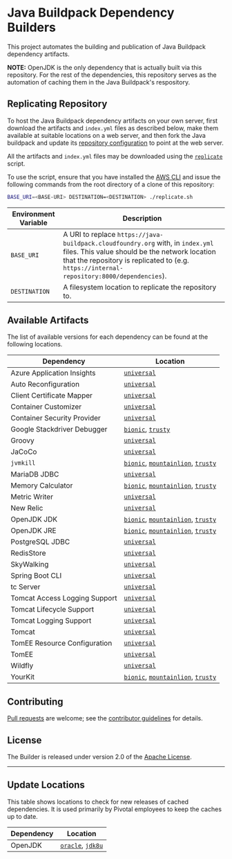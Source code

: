 # Java Buildpack Dependency Builders
This project automates the building and publication of Java Buildpack dependency artifacts.

**NOTE:**  OpenJDK is the only dependency that is actually built via this repository.  For the rest of the dependencies, this repository serves as the automation of caching them in the Java Buildpack's respository.

## Replicating Repository
To host the Java Buildpack dependency artifacts on your own server, first download the artifacts and `index.yml` files as described below, make them available at suitable locations on a web server, and then fork the Java buildpack and update its [repository configuration](https://github.com/cloudfoundry/java-buildpack/blob/master/docs/extending-repositories.md#configuration) to point at the web server.

All the artifacts and `index.yml` files may be downloaded using the [`replicate`](replicate.sh) script.

To use the script, ensure that you have installed the [AWS CLI][c] and issue the following commands from the root directory of a clone of this repository:

```bash
BASE_URI=<BASE-URI> DESTINATION=<DESTINATION> ./replicate.sh
```

| Environment Variable | Description |
| ------ | ----------- |
| `BASE_URI` | A URI to replace `https://java-buildpack.cloudfoundry.org` with, in `index.yml` files.  This value should be the network location that the repository is replicated to (e.g. `https://internal-repository:8000/dependencies`).
| `DESTINATION` | A filesystem location to replicate the repository to.


## Available Artifacts
The list of available versions for each dependency can be found at the following locations.

| Dependency | Location
| ---------- | ---------
| Azure Application Insights | [`universal`](https://java-buildpack.cloudfoundry.org/azure-application-insights/index.yml)
| Auto Reconfiguration | [`universal`](https://java-buildpack.cloudfoundry.org/auto-reconfiguration/index.yml)
| Client Certificate Mapper | [`universal`](https://java-buildpack.cloudfoundry.org/client-certificate-mapper/index.yml)
| Container Customizer | [`universal`](https://java-buildpack.cloudfoundry.org/container-customizer/index.yml)
| Container Security Provider | [`universal`](https://java-buildpack.cloudfoundry.org/container-security-provider/index.yml)
| Google Stackdriver Debugger | [`bionic`](https://java-buildpack.cloudfoundry.org/google-stackdriver-debugger/bionic/x86_64/index.yml), [`trusty`](https://java-buildpack.cloudfoundry.org/google-stackdriver-debugger/trusty/x86_64/index.yml)
| Groovy | [`universal`](https://java-buildpack.cloudfoundry.org/groovy/index.yml)
| JaCoCo | [`universal`](https://java-buildpack.cloudfoundry.org/jacoco/index.yml)
| `jvmkill` | [`bionic`](https://java-buildpack.cloudfoundry.org/jvmkill/bionic/x86_64/index.yml), [`mountainlion`](https://java-buildpack.cloudfoundry.org/jvmkill/mountainlion/x86_64/index.yml), [`trusty`](https://java-buildpack.cloudfoundry.org/jvmkill/trusty/x86_64/index.yml)
| MariaDB JDBC | [`universal`](https://java-buildpack.cloudfoundry.org/mariadb-jdbc/index.yml)
| Memory Calculator | [`bionic`](https://java-buildpack.cloudfoundry.org/memory-calculator/bionic/x86_64/index.yml), [`mountainlion`](https://java-buildpack.cloudfoundry.org/memory-calculator/mountainlion/x86_64/index.yml), [`trusty`](https://java-buildpack.cloudfoundry.org/memory-calculator/trusty/x86_64/index.yml)
| Metric Writer | [`universal`](https://java-buildpack.cloudfoundry.org/metric-writer/index.yml)
| New Relic | [`universal`](https://download.run.pivotal.io/new-relic/index.yml)
| OpenJDK JDK | [`bionic`](https://java-buildpack.cloudfoundry.org/openjdk-jdk/bionic/x86_64/index.yml), [`mountainlion`](https://java-buildpack.cloudfoundry.org/openjdk-jdk/mountainlion/x86_64/index.yml), [`trusty`](https://java-buildpack.cloudfoundry.org/openjdk-jdk/trusty/x86_64/index.yml)
| OpenJDK JRE | [`bionic`](https://java-buildpack.cloudfoundry.org/openjdk/bionic/x86_64/index.yml), [`mountainlion`](https://java-buildpack.cloudfoundry.org/openjdk/mountainlion/x86_64/index.yml), [`trusty`](https://java-buildpack.cloudfoundry.org/openjdk/trusty/x86_64/index.yml)
| PostgreSQL JDBC | [`universal`](https://java-buildpack.cloudfoundry.org/postgresql-jdbc/index.yml)
| RedisStore | [`universal`](https://java-buildpack.cloudfoundry.org/redis-store/index.yml)
| SkyWalking | [`universal`](https://java-buildpack.cloudfoundry.org/sky-walking/index.yml)
| Spring Boot CLI | [`universal`](https://java-buildpack.cloudfoundry.org/spring-boot-cli/index.yml)
| tc Server| [`universal`](https://download.run.pivotal.io/tc-server/index.yml)
| Tomcat Access Logging Support | [`universal`](https://java-buildpack.cloudfoundry.org/tomcat-access-logging-support/index.yml)
| Tomcat Lifecycle Support | [`universal`](https://java-buildpack.cloudfoundry.org/tomcat-lifecycle-support/index.yml)
| Tomcat Logging Support | [`universal`](https://java-buildpack.cloudfoundry.org/tomcat-logging-support/index.yml)
| Tomcat | [`universal`](https://java-buildpack.cloudfoundry.org/tomcat/index.yml)
| TomEE Resource Configuration | [`universal`](https://java-buildpack.cloudfoundry.org/tomee-resource-configuration/index.yml)
| TomEE | [`universal`](https://java-buildpack.cloudfoundry.org/tomee/index.yml)
| Wildfly | [`universal`](https://java-buildpack.cloudfoundry.org/wildfly/index.yml)
| YourKit | [`bionic`](https://download.run.pivotal.io/your-kit/bionic/x86_64/index.yml), [`mountainlion`](https://download.run.pivotal.io/your-kit/mountainlion/x86_64/index.yml), [`trusty`](https://download.run.pivotal.io/your-kit/trusty/x86_64/index.yml)

## Contributing
[Pull requests][p] are welcome; see the [contributor guidelines][g] for details.

## License
The Builder is released under version 2.0 of the [Apache License][a].

[a]: http://www.apache.org/licenses/LICENSE-2.0
[c]: https://aws.amazon.com/cli/
[g]: CONTRIBUTING.md
[p]: http://help.github.com/send-pull-requests

---

## Update Locations
This table shows locations to check for new releases of cached dependencies.  It is used primarily by Pivotal employees to keep the caches up to date.

| Dependency | Location
| ---------- | --------
| OpenJDK | [`oracle`](http://www.oracle.com/technetwork/java/javase/downloads/index.html), [`jdk8u`](http://hg.openjdk.java.net/jdk8u/jdk8u)
